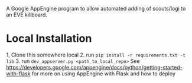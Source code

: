 A Google AppEngine program to allow automated adding of scouts/logi to an EVE
killboard.

Local Installation
===================
1, Clone this somewhere local
2. run `pip install -r requirements.txt -t lib`
3. run `dev_appserver.py <path_to_local_repo>`
See https://developers.google.com/appengine/docs/python/getting-started-with-flask
for more on using AppEngine with Flask and how to deploy

